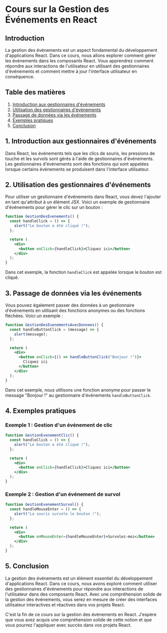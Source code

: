 # Cours sur la Gestion des Événements en React

## Introduction

La gestion des événements est un aspect fondamental du développement d'applications React. Dans ce cours, nous allons explorer comment gérer les événements dans les composants React. Vous apprendrez comment répondre aux interactions de l'utilisateur en utilisant des gestionnaires d'événements et comment mettre à jour l'interface utilisateur en conséquence.

## Table des matières

1. [Introduction aux gestionnaires d'événements](#introduction-aux-gestionnaires-d-événements)
2. [Utilisation des gestionnaires d'événements](#utilisation-des-gestionnaires-d-événements)
3. [Passage de données via les événements](#passage-de-données-via-les-événements)
4. [Exemples pratiques](#exemples-pratiques)
5. [Conclusion](#conclusion)

## 1. Introduction aux gestionnaires d'événements

Dans React, les événements tels que les clics de souris, les pressions de touche et les survols sont gérés à l'aide de gestionnaires d'événements. Les gestionnaires d'événements sont des fonctions qui sont appelées lorsque certains événements se produisent dans l'interface utilisateur.

## 2. Utilisation des gestionnaires d'événements

Pour utiliser un gestionnaire d'événements dans React, vous devez l'ajouter en tant qu'attribut à un élément JSX. Voici un exemple de gestionnaire d'événements pour gérer le clic sur un bouton :

```jsx
function GestionDesEvenements() {
  const handleClick = () => {
    alert("Le bouton a été cliqué !");
  };

  return (
    <div>
      <button onClick={handleClick}>Cliquez ici</button>
    </div>
  );
}
```

Dans cet exemple, la fonction `handleClick` est appelée lorsque le bouton est cliqué.

## 3. Passage de données via les événements

Vous pouvez également passer des données à un gestionnaire d'événements en utilisant des fonctions anonymes ou des fonctions fléchées. Voici un exemple :

```jsx
function GestionDesEvenementsAvecDonnees() {
  const handleButtonClick = (message) => {
    alert(message);
  };

  return (
    <div>
      <button onClick={() => handleButtonClick("Bonjour !")}>
        Cliquez ici
      </button>
    </div>
  );
}
```

Dans cet exemple, nous utilisons une fonction anonyme pour passer le message "Bonjour !" au gestionnaire d'événements `handleButtonClick`.

## 4. Exemples pratiques

### Exemple 1 : Gestion d'un événement de clic

```jsx
function GestionEvenementClic() {
  const handleClick = () => {
    alert("Le bouton a été cliqué !");
  };

  return (
    <div>
      <button onClick={handleClick}>Cliquez ici</button>
    </div>
  );
}
```

### Exemple 2 : Gestion d'un événement de survol

```jsx
function GestionEvenementSurvol() {
  const handleMouseEnter = () => {
    alert("La souris survole le bouton !");
  };

  return (
    <div>
      <button onMouseEnter={handleMouseEnter}>Survolez-moi</button>
    </div>
  );
}
```

## 5. Conclusion

La gestion des événements est un élément essentiel du développement d'applications React. Dans ce cours, nous avons exploré comment utiliser des gestionnaires d'événements pour répondre aux interactions de l'utilisateur dans des composants React. Avec une compréhension solide de la gestion des événements, vous serez en mesure de créer des interfaces utilisateur interactives et réactives dans vos projets React.

C'est la fin de ce cours sur la gestion des événements en React. J'espère que vous avez acquis une compréhension solide de cette notion et que vous pourrez l'appliquer avec succès dans vos projets React.
